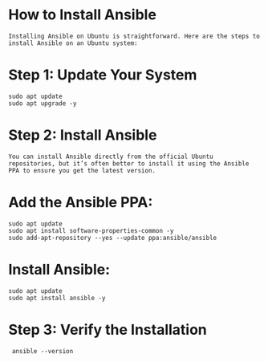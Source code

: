 # How to Install Ansible
    Installing Ansible on Ubuntu is straightforward. Here are the steps to install Ansible on an Ubuntu system:
# Step 1: Update Your System
    sudo apt update
    sudo apt upgrade -y
# Step 2: Install Ansible
    You can install Ansible directly from the official Ubuntu repositories, but it’s often better to install it using the Ansible PPA to ensure you get the latest version.
# Add the Ansible PPA:
    sudo apt update
    sudo apt install software-properties-common -y
    sudo add-apt-repository --yes --update ppa:ansible/ansible
# Install Ansible:
    sudo apt update
    sudo apt install ansible -y
# Step 3: Verify the Installation
     ansible --version
